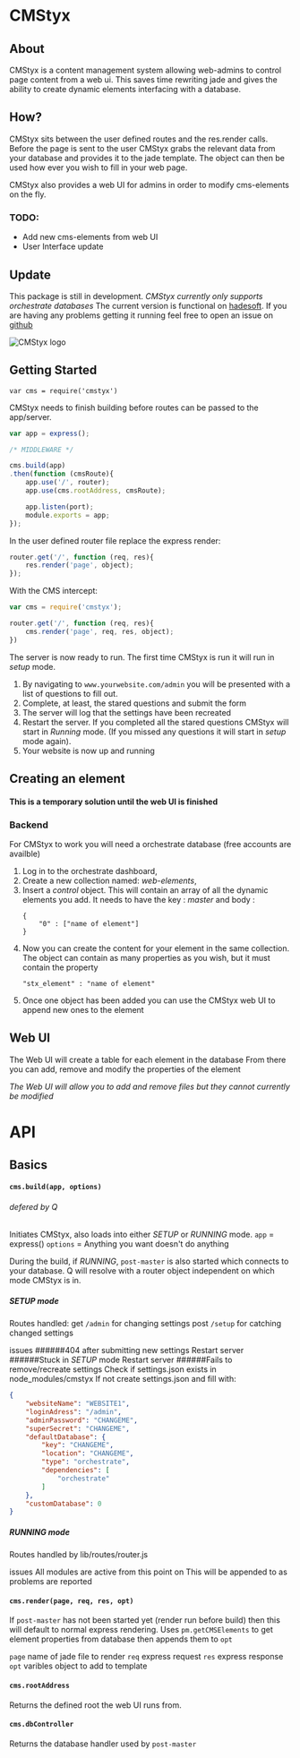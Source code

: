 # CMStyx
## About
CMStyx is a content management system allowing web-admins to control page content from a web ui. This saves time rewriting jade and gives the ability to create dynamic elements interfacing with a database.

## How?
CMStyx sits between the user defined routes and the res.render calls.
Before the page is sent to the user CMStyx grabs the relevant data from your database and
provides it to the jade template.
The object can then be used how ever you wish to fill in your web page.

CMStyx also provides a web UI for admins in order to modify cms-elements on the fly.

### TODO:
- Add new cms-elements from web UI
- User Interface update

## Update
This package is still in development.
*CMStyx currently only supports orchestrate databases*
The current version is functional on [hadesoft](http://www.hadesoft.io). If you are having any problems getting it running feel free to  open an issue on [github](https://github.com/HadeSoft/CMStyx/issues)

![CMStyx logo](http://www.hadesoft.io/images/cmstyx_Logo.png)
## Getting Started
`var cms = require('cmstyx')`

CMStyx needs to finish building before routes can be passed to the app/server.

```javascript
var app = express();

/* MIDDLEWARE */

cms.build(app)
.then(function (cmsRoute){
	app.use('/', router);
	app.use(cms.rootAddress, cmsRoute);

	app.listen(port);
	module.exports = app;
});
```

In the user defined router file replace the express render:
```javascript
router.get('/', function (req, res){
	res.render('page', object);
});
```

With the CMS intercept:
```javascript
var cms = require('cmstyx');

router.get('/', function (req, res){
	cms.render('page', req, res, object);
})
```

The server is now ready to run.
The first time CMStyx is run it will run in *setup* mode.
1. By navigating to `www.yourwebsite.com/admin` you will be presented with a list of questions to fill out.
2. Complete, at least, the stared questions and submit the form
3. The server will log that the settings have been recreated
4. Restart the server. If you completed all the stared questions CMStyx will start in *Running* mode. (If you missed any questions it will start in *setup* mode again).
5. Your website is now up and running

## Creating an element
#### This is a temporary solution until the web UI is finished

### Backend
For CMStyx to work you will need a orchestrate database (free accounts are availble)

1. Log in to the orchestrate dashboard,
2. Create a new collection named: *web-elements*,
3. Insert a *control* object. This will contain an array of all the dynamic elements you add.
	It needs to have the key : *master*
	and body :
	```
	{
		"0" : ["name of element"]
	}
	```
4. Now you can create the content for your element in the same collection.
	The object can contain as many properties as you wish, but it must contain the property
	```
	"stx_element" : "name of element"
	```
5. Once one object has been added you can use the CMStyx web UI to append new ones to the element

## Web UI
The Web UI will create a table for each element in the database
From there you can add, remove and modify the properties of the element

*The Web UI will allow you to add and remove files but they cannot currently be modified*

# API
## Basics
#### `cms.build(app, options)`
###### defered by Q
Initiates CMStyx, also loads into either *SETUP* or *RUNNING* mode.
`app` = express()
`options` = Anything you want doesn't do anything

During the build, if *RUNNING*, `post-master` is also started which connects to your database.
Q will resolve with a router object independent on which mode CMStyx is in.

##### SETUP mode
Routes handled:
get `/admin` for changing settings
post `/setup` for catching changed settings

issues
######404 after submitting new settings
Restart server
######Stuck in *SETUP* mode
Restart server
######Fails to remove/recreate settings
Check if settings.json exists in node_modules/cmstyx
If not create settings.json and fill with:
```json
{
    "websiteName": "WEBSITE1",
    "loginAdress": "/admin",
    "adminPassword": "CHANGEME",
    "superSecret": "CHANGEME",
    "defaultDatabase": {
        "key": "CHANGEME",
        "location": "CHANGEME",
        "type": "orchestrate",
        "dependencies": [
            "orchestrate"
        ]
    },
    "customDatabase": 0
}
```

##### RUNNING mode
Routes handled by lib/routes/router.js

issues
All modules are active from this point on
This will be appended to as problems are reported


#### `cms.render(page, req, res, opt)`
If `post-master` has not been started yet (render run before build) then this will default to normal express rendering.
Uses `pm.getCMSElements` to get element properties from database then appends them to `opt`

`page` name of jade file to render
`req` express request
`res` express response
`opt` varibles object to add to template


#### `cms.rootAddress`
Returns the defined root the web UI runs from.


#### `cms.dbController`
Returns the database handler used by `post-master`